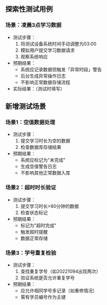 ## 探索性测试用例
### 场景：凌晨3点学习数据
- 测试步骤：
  1. 将测试设备系统时间手动调整为03:00
  2. 模拟用户提交学习数据请求
  3. 观察系统响应
- 预期结果：
  - 系统应记录数据但触发「异常时段」警告
  - 后台生成异常操作日志
  - 不影响正常数据存储流程
- 实际结果：（测试时填写）

## 新增测试场景
### 场景1：空值数据处理
- 测试步骤：
  1. 提交学习时长为空的数据
  2. 检查数据库存储结果
- 预期结果：
  - 系统应标记为"未完成"
  - 生成空值警告日志
  - 不影响其他正常数据入库

### 场景2：超时时长验证
- 测试步骤：
  1. 提交学习时长>80分钟的数据
  2. 检查状态标记
- 预期结果：
  - 标记为"超时完成"
  - 触发超时提醒
  - 数据正常存储

### 场景3：学号重复检验
- 测试步骤：
  1. 查找重复学号（如20221094出现两次）
  2. 验证系统是否允许重复学号
- 预期结果：
  - 应允许相同学号多记录（如重修情况）
  - 需有学员编号作为主键